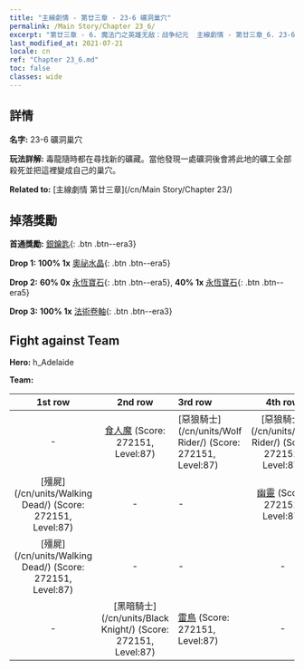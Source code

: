 ```yaml
---
title: "主線劇情 - 第廿三章 - 23-6 礦洞巢穴"
permalink: /Main Story/Chapter 23_6/
excerpt: "第廿三章 - 6. 魔法门之英雄无敌：战争纪元  主線劇情 - 第廿三章_6. 23-6 礦洞巢穴"
last_modified_at: 2021-07-21
locale: cn
ref: "Chapter 23_6.md"
toc: false
classes: wide
---
```


## 詳情

 **名字:** 23-6 礦洞巢穴

 **玩法詳解:** 毒龍隨時都在尋找新的礦藏。當他發現一處礦洞後會將此地的礦工全部殺死並把這裡變成自己的巢穴。

 **Related to:** [主線劇情 第廿三章](/cn/Main Story/Chapter 23/)

## 掉落獎勵

 **首通獎勵:** [銀鑰匙](/cn/Items/con_693/){: .btn .btn--era3}

 **Drop 1:** **100% 1x** [奧祕水晶](/cn/Items/mat_80/){: .btn .btn--era5}

 **Drop 2:** **60% 0x** [永恆寶石](/cn/Items/mat_72/){: .btn .btn--era5}, **40% 1x** [永恆寶石](/cn/Items/mat_72/){: .btn .btn--era5}

 **Drop 3:** **100% 1x** [法術卷軸](/cn/Items/con_694/){: .btn .btn--era3}


## Fight against Team
 **Hero:** h_Adelaide

 **Team:**


  | 1st row | 2nd row | 3rd row | 4th row |
  |:----:|:----:|:----|:----:|
  | - | [食人魔](/cn/units/Ogre/) (Score: 272151, Level:87)  | [惡狼騎士](/cn/units/Wolf Rider/) (Score: 272151, Level:87)  | [惡狼騎士](/cn/units/Wolf Rider/) (Score: 272151, Level:87)  |
  | [殭屍](/cn/units/Walking Dead/) (Score: 272151, Level:87)  | - | - | [幽靈](/cn/units/Wight/) (Score: 272151, Level:87)  |
  | [殭屍](/cn/units/Walking Dead/) (Score: 272151, Level:87)  | - | - | - |
  | - | [黑暗騎士](/cn/units/Black Knight/) (Score: 272151, Level:87)  | [雷鳥](/cn/units/Roc/) (Score: 272151, Level:87)  | - |


